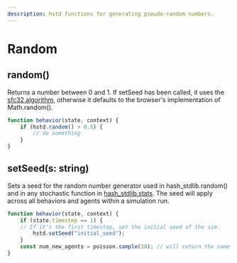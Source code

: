 ```yaml
---
description: hstd functions for generating pseudo-random numbers.
---
```


# Random

## random()

Returns a number between 0 and 1. If setSeed has been called, it uses the [sfc32 algorithm](https://github.com/bryc/code/blob/master/jshash/PRNGs.md#sfc32), otherwise it defaults to the browser's implementation of Math.random\(\).

```javascript
function behavior(state, context) {
    if (hstd.random() > 0.5) {
        // do something
    }
}
```

## setSeed(s: string)

Sets a seed for the random number generator used in hash_stdlib.random\(\) and in any stochastic function in [hash_stdlib.stats](javascript-libraries.md#jstat-distributions). The seed will apply across all behaviors and agents within a simulation run.

```javascript
function behavior(state, context) {
    if (state.timestep == 1) {
    // If it's the first timestep, set the initial seed of the sim.
        hstd.setSeed("initial_seed");
    }
    const num_new_agents = poisson.sample(10); // will return the same sample every run
}
```


